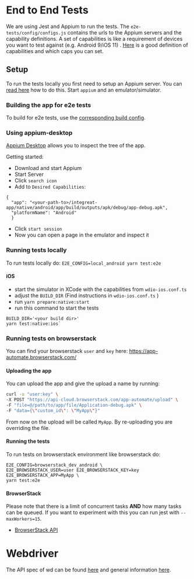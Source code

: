 # End to End Tests

We are using Jest and Appium to run the tests.
The `e2e-tests/config/configs.js` contains the urls to the Appium servers and the capability definitions. A set of
capabilities is like a requirement of devices you want to test against (e.g. Android 9/iOS 11)
. [Here](https://www.browserstack.com/app-automate/capabilities) is a good definition of capabilities and which caps you
can set.

## Setup

To run the tests locally you first need to setup an Appium server. You
can [read here](https://github.com/appium/appium/blob/master/docs/en/about-appium/getting-started.md) how to do this.
Start `appium` and an emulator/simulator.

### Building the app for e2e tests

To build for e2e tests, use the [corresponding build config](../../build-configs/integreat-e2e).

### Using appium-desktop

[Appium Desktop](https://github.com/appium/appium-desktop) allows you to inspect the tree of the app.

Getting started:

- Download and start Appium
- Start Server
- Click `search icon`
- Add to `Desired Capabilities`:

```
{
  "app": "<your-path-to>/integreat-app/native/android/app/build/outputs/apk/debug/app-debug.apk",
  "platformName": "Android"
  }
```

- Click `start session`
- Now you can open a page in the emulator and inspect it

### Running tests locally

To run tests locally do: `E2E_CONFIG=local_android yarn test:e2e`

#### iOS

- start the simulator in XCode with the capabilities from  `wdio-ios.conf.ts`
- adjust the `BUILD_DIR` (Find instructions in `wdio-ios.conf.ts` )
- run `yarn prepare:native:start`
- run this command to start the tests

```
BUILD_DIR='<your build dir>' 
yarn test:native:ios`
```

### Running tests on browserstack

You can find your browserstack `user` and `key` here: https://app-automate.browserstack.com/

#### Uploading the app

You can upload the app and give the upload a name by running:

```bash
curl -u "user:key" \
-X POST "https://api-cloud.browserstack.com/app-automate/upload" \
-F "file=@/path/to/app/file/Application-debug.apk" \
-F "data={\"custom_id\": \"MyApp\"}"
```

From now on the upload will be called `MyApp`. By re-uploading you are overriding the file.

#### Running the tests

To run tests on browserstack environment like browserstack do:

```
E2E_CONFIG=browserstack_dev_android \
E2E_BROWSERSTACK_USER=user E2E_BROWSERSTACK_KEY=key E2E_BROWSERSTACK_APP=MyApp \
yarn test:e2e
```

#### BrowserStack

Please note that there is a limit of concurrent tasks **AND** how many tasks can be queued. If you want to experiment
with this you can run jest with `--maxWorkers=15`.

- [BrowserStack API](https://www.browserstack.com/app-automate/rest-api)

# Webdriver

The API spec of wd can be found [here](https://github.com/admc/wd/blob/master/doc/api.md) and general
information [here](https://github.com/admc/wd).
